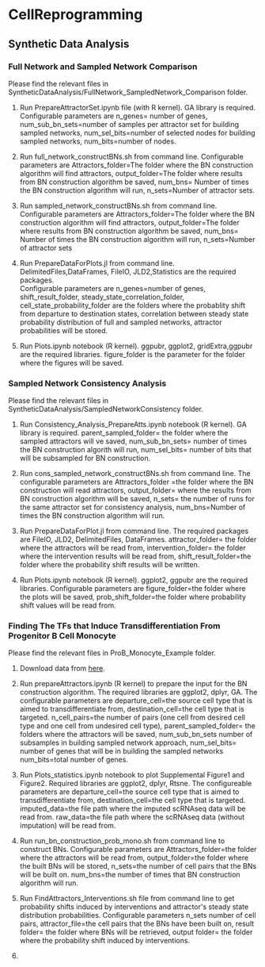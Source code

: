 # CellReprogramming
## Synthetic Data Analysis
### Full Network and Sampled Network Comparison
Please find the relevant files in SyntheticDataAnalysis/FullNetwork_SampledNetwork_Comparison folder.
1. Run PrepareAttractorSet.ipynb file (with R kernel). GA library is required.
Configurable parameters  are
n_genes= number of genes,
num_sub_bn_sets=number of samples per attractor set for  building sampled networks,
num_sel_bits=number of selected nodes for  building sampled networks,
num_bits=number of nodes.

2. Run full_network_constructBNs.sh from command line.
Configurable parameters are
Attractors_folder=The folder where the BN construction algorithm  will find attractors,
output_folder=The folder where results from BN construction algorithm be saved, 
num_bns= Number of times the BN construction algorithm will run, 
n_sets=Number of attractor sets.

3. Run sampled_network_constructBNs.sh from command line. 
Configurable parameters are
Attractors_folder=The folder where the BN construction algorithm  will find attractors,
output_folder=The folder where results from BN construction algorithm be saved, 
num_bns= Number of times the BN construction algorithm will run,
n_sets=Number of attractor sets

4. Run PrepareDataForPlots.jl from command line. DelimitedFiles,DataFrames, FileIO, JLD2,Statistics are the required packages.  
Configurable parameters are
n_genes=number of genes,
shift_result_folder, steady_state_correlation_folder, cell_state_probability_folder are the folders where the probablity shift from departure to destination states, correlation between steady state probability distribution of full and sampled networks, attractor probabilities will be stored. 

5. Run Plots.ipynb notebook (R kernel). ggpubr,  ggplot2, gridExtra,ggpubr are the required libraries. figure_folder is the parameter for the folder where the figures will be saved. 

### Sampled Network Consistency Analysis
Please find the relevant files in SyntheticDataAnalysis/SampledNetworkConsistency folder.
1. Run Consistency_Analysis_PrepareAtts.ipynb notebook (R kernel). GA library is required. parent_sampled_folder= the folder where the sampled attractors will ve saved, num_sub_bn_sets= number of times the BN construction algorith will run, num_sel_bits= number of bits that will be subsampled for BN construction. 

2. Run cons_sampled_network_constructBNs.sh from command line. The configurable parameters are Attractors_folder =the folder where the BN construction will read attractors, output_folder= where the results from BN construction algorithm will be saved, n_sets= the number of runs for the same  attractor set for consistency analysis, num_bns=Number of times the BN construction algorithm will run.

3. Run PrepareDataForPlot.jl from command line. The required packages are FileIO, JLD2, DelimitedFiles, DataFrames. attractor_folder= the folder where the attractors will be read from, intervention_folder= the folder where the intervention results will be read from, shift_result_folder=the folder where the probability shift results will be written. 

4. Run Plots.ipynb notebook (R kernel). ggplot2, ggpubr are the required libraries. Configurable parameters are figure_folder=the folder where the plots will be saved, prob_shift_folder=the folder where probability shift values will be read from. 

### Finding The TFs that Induce Transdifferentiation From Progenitor B Cell Monocyte
Please find the relevant files in ProB_Monocyte_Example folder.

1. Download data from [here](https://drive.google.com/file/d/1tF6pgtz52wGwaT6DMeMaEm9IA9E3romX/view?usp=sharing). 

2. Run prepareAttractors.ipynb (R kernel) to prepare the input for the BN construction algorithm. The required libraries are ggplot2, dplyr, GA. The configurable parameters are departure_cell=the source cell type that is aimed to transdifferentiate from, destination_cell=the cell type that is targeted. n_cell_pairs=the number of pairs (one cell from desired cell type and  one cell from undesired cell type), parent_sampled_folder= the folders where the attractors will be saved,  num_sub_bn_sets number of subsamples in building sampled network approach, num_sel_bits= number of genes that will be in building the sampled networks num_bits=total number of genes. 
 
3. Run Plots_statistics.ipynb notebook to plot Supplemental Figure1 and Figure2. Required libraries are ggplot2, dplyr, Rtsne. The configureable parameters  are departure_cell=the source cell type that is aimed to transdifferentiate from, destination_cell=the cell type that is targeted. imputed_data=the file path where the imputed scRNAseq data will be read from. raw_data=the file path where the scRNAseq data (without imputation) will be read from. 

4. Run run_bn_construction_prob_mono.sh from command line to construct BNs. Configurable parameters are Attractors_folder=the folder where the attractors will be read from, output_folder=the folder where the built BNs will be stored, n_sets=the number of cell pairs that the BNs will be built on. num_bns=the number of times that BN construction algorithm will run. 

5. Run FindAttractors_Interventions.sh file from command line to get probability shifts induced by interventions and attractor's steady state distribution probabilities. Configurable parameters n_sets number of cell pairs, attractor_file=the cell pairs that the BNs have been built on, result folder= the folder where BNs will be retrieved, output folder= the folder where the probability shift induced by interventions. 

6. 
